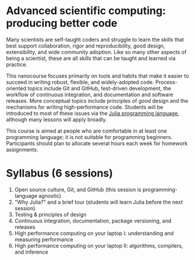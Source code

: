# Advanced scientific computing: producing better code

Many scientists are self-taught coders and struggle to learn the skills that best support collaboration, rigor and reproducibility, good design, extensibility, and wide community adoption.  Like so many other aspects of being a scientist, these are all skills that can be taught and learned via practice.

This nanocourse focuses primarily on tools and habits that make it easier to succeed in writing robust, flexible, and widely-adopted code.  Process-oriented topics include Git and GitHub, test-driven development, the workflow of continuous integration, and documentation and software releases.  More conceptual topics include principles of good design and the mechanisms for writing high-performance code.  Students will be introduced to most of these issues via the [Julia programming language](https://julialang.org/), although many lessons will apply broadly.

This course is aimed at people who are comfortable in at least one programming language; it is not suitable for programming beginners.  Participants should plan to allocate several hours each week for homework assignments.

# Syllabus (6 sessions)

1. Open source culture, Git, and GitHub (this session is programming-language agnostic)
2. "Why Julia?" and a brief tour (students will learn Julia before the next session)
3. Testing & principles of design
4. Continuous integration, documentation, package versioning, and releases
5. High performance computing on your laptop I: understanding and measuring performance
6. High performance computing on your laptop II: algorithms, compilers, and inference
